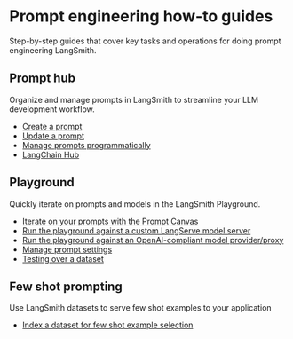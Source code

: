 # Prompt engineering how-to guides

Step-by-step guides that cover key tasks and operations for doing prompt engineering LangSmith.

## Prompt hub

Organize and manage prompts in LangSmith to streamline your LLM development workflow.

- [Create a prompt](./how_to_guides/create_a_prompt)
- [Update a prompt](./how_to_guides/update_a_prompt)
- [Manage prompts programmatically](./how_to_guides/manage_prompts_programatically)
- [LangChain Hub](./how_to_guides/langchain_hub)

## Playground

Quickly iterate on prompts and models in the LangSmith Playground.

- [Iterate on your prompts with the Prompt Canvas](./how_to_guides/prompt_canvas)
- [Run the playground against a custom LangServe model server](./how_to_guides/custom_endpoint)
- [Run the playground against an OpenAI-compliant model provider/proxy](./how_to_guides/custom_openai_compliant_model)
- [Manage prompt settings](./how_to_guides/managing_model_configurations)
- [Testing over a dataset](./how_to_guides/testing_over_dataset)

## Few shot prompting

Use LangSmith datasets to serve few shot examples to your application

- [Index a dataset for few shot example selection](../../evaluation/how_to_guides/index_datasets_for_dynamic_few_shot_example_selection)
